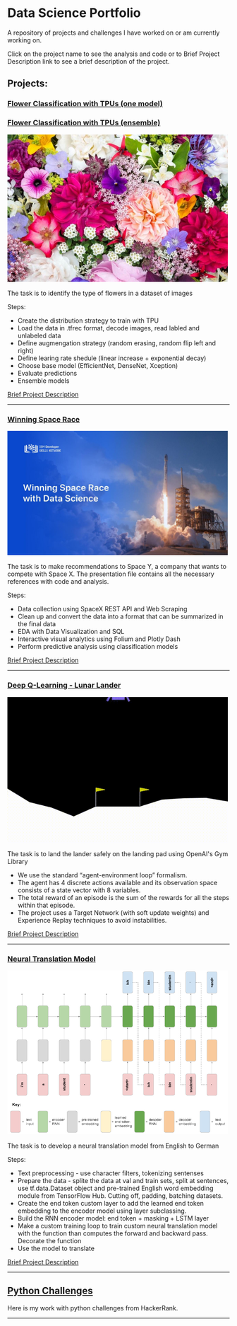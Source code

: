 # Data Science Portfolio

A repository of projects and challenges I have worked on or am currently working on.

Click on the project name to see the analysis and code or to Brief Project Description link to see a brief description of the project.

## Projects:

### [Flower Classification with TPUs (one model)](https://github.com/Nazalekser/portfolio/blob/main/Projects/Flower%20Classification%20with%20TPUs/flower-classification-with-tpus-one-model.ipynb)
### [Flower Classification with TPUs (ensemble)](https://github.com/Nazalekser/portfolio/blob/main/Projects/Flower%20Classification%20with%20TPUs/flower-classification-with-tpus-ensemble.ipynb)

   <img src="https://github.com/Nazalekser/portfolio/blob/main/Projects/Flower Classification with TPUs/images/flowers.jpg" width="500">

The task is to identify the type of flowers in a dataset of images
    
Steps:
* Create the distribution strategy to train with TPU
* Load the data in .tfrec format, decode images, read labled and unlabeled data
* Define augmengation strategy (random erasing, random flip left and right)
* Define learing rate shedule (linear increase + exponential decay)
* Choose base model (EfficientNet, DenseNet, Xception)
* Evaluate predictions
* Ensemble models

[Brief Project Description](https://github.com/Nazalekser/portfolio/blob/main/Projects/Flower%20Classification%20with%20TPUs/Readme.md)
   
---

### [Winning Space Race](https://docs.google.com/presentation/d/1DRCCmKFTf5TxLaYAUW6bv3_el0f9WQzFUWUNY41vrP0/edit?usp=drive_link)
   
  <img src="https://github.com/Nazalekser/portfolio/blob/main/Projects/Winning%20Space%20Race/My%20presentation.jpg" width="500">

The task is to make recommendations to Space Y, a company that wants to compete with Space X. The presentation file contains all the necessary references with code and analysis.

Steps:
* Data collection using SpaceX REST API and Web Scraping
* Clean up and convert the data into a format that can be summarized in the final data
* EDA with Data Visualization and SQL
* Interactive visual analytics using Folium and Plotly Dash
* Perform predictive analysis using classification models

[Brief Project Description](https://github.com/Nazalekser/portfolio/blob/main/Projects/Winning%20Space%20Race/Readme.md)

---

### [Deep Q-Learning - Lunar Lander](https://github.com/Nazalekser/portfolio/blob/main/Projects/Luna_Lander_Project/Lunar_Lander.ipynb)

   <img src="https://github.com/Nazalekser/portfolio/blob/main/Projects/Luna_Lander_Project/videos/lunar_lander.gif" width="500">

The task is to land the lander safely on the landing pad using OpenAI's Gym Library

* We use the standard “agent-environment loop” formalism.
* The agent has 4 discrete actions available and its observation space consists of a state vector with 8 variables.
* The total reward of an episode is the sum of the rewards for all the steps within that episode.
* The project uses a Target Network (with soft update weights) and Experience Replay techniques to avoid instabilities.

[Brief Project Description](https://github.com/Nazalekser/portfolio/blob/main/Projects/Luna_Lander_Project/Readme.md)

---

### [Neural Translation Model](https://github.com/Nazalekser/portfolio/blob/main/Projects/Neural%20translation%20model/2_5_Capstone_Project.ipynb)

   <img src="https://github.com/Nazalekser/portfolio/blob/main/Projects/Neural%20translation%20model/neural_translation_model_and_key.jpg" width="500">

The task is to develop a neural translation model from English to German

Steps:
* Text preprocessing - use character filters, tokenizing sentenses
* Prepare the data - splite the data at val and train sets, split at sentences, use tf.data.Dataset object and  pre-trained English word embedding module from TensorFlow Hub. Cutting off, padding, batching datasets.
* Create the end token custom layer to add the learned end token embedding to the encoder model using layer subclassing.
* Build the RNN encoder model: end token + masking  + LSTM layer
* Make a custom training loop to train custom neural translation model with the function than computes the forward and backward pass. Decorate the function
* Use the model to translate

[Brief Project Description](https://github.com/Nazalekser/portfolio/blob/main/Projects/Neural%20translation%20model/Readme.md)

---

## [Python Challenges](https://github.com/Nazalekser/portfolio/tree/main/Python)

Here is my work with python challenges from HackerRank.

---

